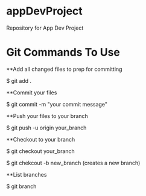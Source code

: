 # appDevProject
Repository for App Dev Project

# Git Commands To Use

**Add all changed files to prep for committing

$ git add . 

**Commit your files

$ git commit -m "your commit message"

**Push your files to your branch

$ git push -u origin your_branch

**Checkout to your branch

$ git checkout your_branch 

$ git chekcout -b new_branch (creates a new branch)

**List branches

$ git branch
